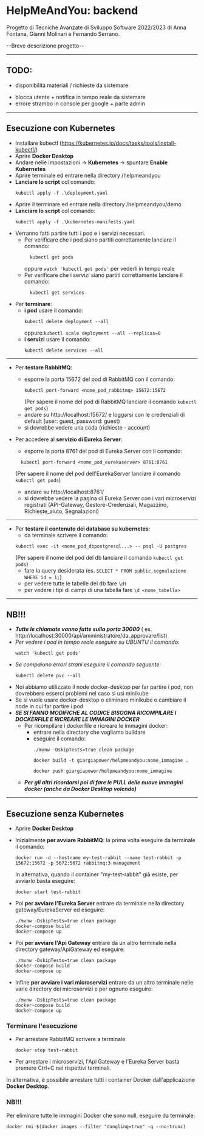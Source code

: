 # HelpMeAndYou: backend

Progetto di Tecniche Avanzate di Sviluppo Software 2022/2023 di
Anna Fontana, Gianni Molinari e Fernando Serrano.

--Breve descrizione progetto--

---

## TODO:

- disponibilità materiali / richieste da sistemare
+ blocca utente + notifica in tempo reale da sistemare
+ errore strambo in console per google + parte admin

---

## Esecuzione con Kubernetes

- Installare kubectl (https://kubernetes.io/docs/tasks/tools/install-kubectl/)
- Aprire **Docker Desktop**
- Andare nelle impostazioni -> **Kubernetes** -> spuntare **Enable Kubernetes**
- Aprire terminale ed entrare nella directory /helpmeandyou
- **Lanciare lo script** col comando:
  ```
  kubectl apply -f .\deployment.yaml
  ```
- Aprire il terminare ed entrare nella directory /helpmeandyou/demo
- **Lanciare lo script** col comando:
  ```
  kubectl apply -f .\kubernetes-manifests.yaml
  ```
- Verranno fatti partire tutti i pod e i servizi necessari.
	- Per verificare che i pod siano partiti correttamente lanciare il comando:
	  ```
		kubectl get pods
	  ```
	  oppure ```watch 'kubectl get pods'``` per vederli in tempo reale
	- Per verificare che i servizi siano partiti correttamente lanciare il comando:
	  ```
		kubectl get services
	  ```
- Per **terminare**:
	- **i pod** usare il comando:
	  ```
	  kubectl delete deployment --all
	  ```
	  oppure:```kubectl scale deployment --all --replicas=0```
	- **i servizi** usare il comando:
	  ```
	  kubectl delete services --all
	  ```

---

- Per **testare RabbitMQ**:
	- esporre la porta 15672 del pod di RabbitMQ con il comando:
	  ```
	  kubectl port-forward <nome_pod_rabbitmq> 15672:15672
	  ```
	  (Per sapere il nome del pod di RabbitMQ lanciare il comando ```kubectl get pods```)
	- andare su http://localhost:15672/ e loggarsi con le credenziali di default (user: guest, password: guest)
	- si dovrebbe vedere una coda (richieste - account)


- Per accedere al **servizio di Eureka Server**:
	- esporre la porta 8761 del pod di Eureka Server con il comando:
  ```
    kubectl port-forward <nome_pod_eurekaserver> 8761:8761
    ```
  (Per sapere il nome del pod dell'EurekaServer lanciare il comando ```kubectl get pods```)
	- andare su http://localhost:8761/
	- si dovrebbe vedere la pagina di Eureka Server con i vari microservizi registrati (API-Gateway,
	  Gestore-Credenziali, Magazzino, Richieste_aiuto, Segnalazioni)

---

- Per **testare il contenuto dei database su kubernetes**:
	- da terminale scrivere il comando:
  ```
  kubectl exec -it <nome_pod_dbpostgresql...> -- psql -U postgres
  ```
  (Per sapere il nome del pod del db lanciare il comando ```kubectl get pods```)
	- fare la query desiderata (es. ```SELECT * FROM public.segnalazione WHERE id = 1;```)
	- per vedere tutte le tabelle del db fare ```\dt```
	- per vedere i tipi di campi di una tabella fare ```\d <nome_tabella>```

---

## NB!!!

- ***Tutte le chiamate vanno fatte sulla porta 30000*** (
  es. http://localhost:30000/api/amministratore/da_approvare/list)
- *Per vedere i pod in tempo reale eseguire su UBUNTU il comando:*
  ```
  watch 'kubectl get pods'
  ```
- *Se compaiono errori strani eseguire il comando seguente:*
  ```
  kubectl delete pvc --all
  ```
- Noi abbiamo utilizzato il node docker-desktop per far partire i pod, non dovrebbero esserci problemi nel caso si usi
  minikube
- Se si vuole usare docker-desktop o eliminare minikube o cambiare il node in cui far partire i pod
- ***SE SI FANNO MODIFICHE AL CODICE BISOGNA RICOMPILARE I DOCKERFILE E RICREARE LE IMMAGINI DOCKER***
	- Per ricompilare i dockerfile e ricreare le immagini docker:
		- entrare nella directory che vogliamo buildare
        - eseguire il comando:
          ```
          ./mvnw -DskipTests=true clean package
          
          docker build -t giargiapower/helpmeandyou:nome_immagine .
          
          docker push giargiapower/helpmeandyou:nome_immagine
		  ```
    - ***Per gli altri ricordarsi poi di fare le PULL delle nuove immagini docker (anche da Docker Desktop volendo)***

---

## Esecuzione senza Kubernetes

- Aprire **Docker Desktop**
- Inizialmente **per avviare RabbitMQ**: la prima volta eseguire da terminale il comando:
  ```
  docker run -d --hostname my-test-rabbit --name test-rabbit -p 15672:15672 -p 5672:5672 rabbitmq:3-management
  ```
  In alternativa, quando il container "my-test-rabbit" già esiste, per avviarlo basta eseguire:
  ```
  docker start test-rabbit
  ```

- Poi **per avviare l'Eureka Server** entrare da terminale nella directory gateway/EurekaServer ed eseguire:
  ```
  ./mvnw -DskipTests=true clean package
  docker-compose build
  docker-compose up
  ```

- Poi **per avviare l'Api Gateway** entrare da un altro terminale nella directory gateway/ApiGateway ed eseguire:
  ```
  ./mvnw -DskipTests=true clean package
  docker-compose build
  docker-compose up
  ```

- Infine **per avviare i vari microservizi** entrare da un altro terminale nelle varie directory dei microservizi e per
  ognuno eseguire:
  ```
  ./mvnw -DskipTests=true clean package
  docker-compose build
  docker-compose up
  ```

### Terminare l'esecuzione

- Per arrestare RabbitMQ scrivere a terminale:
  ```
  docker stop test-rabbit
  ```
- Per arrestare i microservizi, l'Api Gateway e l'Eureka Server basta premere Ctrl+C nei rispettivi terminali.

In alternativa, è possibile arrestare tutti i container Docker dall'applicazione **Docker Desktop**.

### **NB!!!**

Per eliminare tutte le immagini Docker che sono null, eseguire da terminale:

```
docker rmi $(docker images --filter "dangling=true" -q --no-trunc)
```
